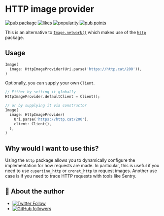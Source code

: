 # HTTP image provider

[![pub package](https://img.shields.io/pub/v/http_image_provider.svg)](https://pub.dev/packages/http_image_provider) [![likes](https://img.shields.io/pub/likes/http_image_provider)](https://pub.dev/packages/http_image_provider/score) [![popularity](https://img.shields.io/pub/popularity/http_image_provider)](https://pub.dev/packages/http_image_provider/score) [![pub points](https://img.shields.io/pub/points/http_image_provider)](https://pub.dev/packages/http_image_provider/score)

This is an alternative to [`Image.network()`](https://api.flutter.dev/flutter/widgets/Image/Image.network.html) which makes use of the [`http`](https://pub.dev/packages/http) package.

## Usage

```dart
Image(
  image: HttpImageProvider(Uri.parse('https://http.cat/200')),
)
```

Optionally, you can supply your own `Client`.

```dart
// Either by setting it globally
HttpImageProvider.defaultClient = Client();

// or by supplying it via constructor
Image(
  image: HttpImageProvider(
    Uri.parse('https://http.cat/200'),
    client: Client(),
  ),
)
```

## Why would I want to use this?

Using the `http` package allows you to dynamically configure the implementation for how requests are made. In particular, this is useful if you need to use `cupertino_http` or `cronet_http` to request images. Another use case is if you need to trace HTTP requests with tools like Sentry.

## 📣 About the author

- [![Twitter Follow](https://img.shields.io/twitter/follow/ue_man?style=social)](https://twitter.com/ue_man)
- [![GitHub followers](https://img.shields.io/github/followers/ueman?style=social)](https://github.com/ueman)
